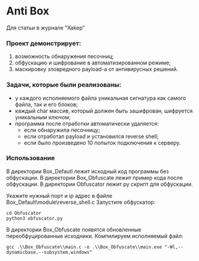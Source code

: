 # Anti Box

Для статьи в журнале "Xakep"

### Проект демонстрирует:
1. возможность обнаружения песочниц;
2. обфускацию и шифрование в автоматизированном режиме;
3. маскировку зловредного payload-а от антивирусных решений.

### Задачи, которые были реализованы:
- у каждого исполняемого файла уникальная сигнатура как самого файла, так и его блоков;
- каждый char массив, который должен быть зашифрован, шифруется уникальным ключом;
- программа после отработки автоматически удаляется:
   - если обнаружила песочницу;
   - если отработал payload и установился reverse shell;
   - если было произведено 10 попыток подключения к серверу.

### Использование

В директории Box_Defautl лежит исходный код программы без обфускации.
В директории Box_Obfuscate лежит пример кода после обфускации.
В директории Obfuscator лежит py скрипт для обфускации.

Укажите нужный порт и ip адрес в файле Box_Default\\module\\reverse_shell.c
Запустите обфускатор:
```shell
cd Obfuscator
python3 obfuscator.py
```
В директории Box_Obfuscate появятся обновленные переобфуцированные исходники.
Компилируем исполняемый файл:
```shell
gcc .\\Box_Obfuscate\\main.c -o .\\Box_Obfuscate\\main.exe "-Wl,--dynamicbase,--subsystem,windows"
```